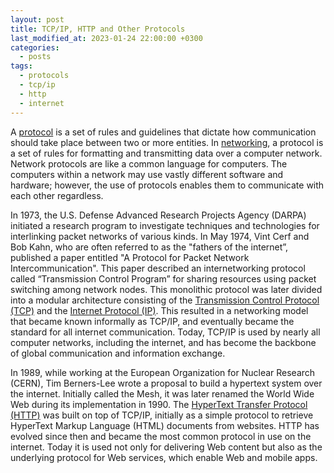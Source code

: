 ```yaml
---
layout: post
title: TCP/IP, HTTP and Other Protocols 
last_modified_at: 2023-01-24 22:00:00 +0300
categories: 
  - posts
tags:
  - protocols
  - tcp/ip
  - http
  - internet
---
```


A [protocol](/wiki/protocols) is a set of rules and guidelines that dictate how communication should take place between two or more entities. In [networking](/wiki/network), a protocol is a set of rules for formatting and transmitting data over a computer network. Network protocols are like a common language for computers. The computers within a network may use vastly different software and hardware; however, the use of protocols enables them to communicate with each other regardless.

In 1973, the U.S. Defense Advanced Research Projects Agency (DARPA) initiated a research program to investigate techniques and technologies for interlinking packet networks of various kinds. In May 1974, Vint Cerf and Bob Kahn, who are often referred to as the "fathers of the internet”,  published a paper entitled "A Protocol for Packet Network Intercommunication". This paper described an internetworking protocol called “Transmission Control Program” for sharing resources using packet switching among network nodes. This monolithic protocol was later divided into a modular architecture consisting of the [Transmission Control Protocol (TCP)](/wiki/network#tcp) and the [Internet Protocol (IP)](/wiki/network#internet-protocol). This resulted in a networking model that became known informally as TCP/IP, and eventually became the standard for all internet communication. Today, TCP/IP is used by nearly all computer networks, including the internet, and has become the backbone of global communication and information exchange.

In 1989, while working at the European Organization for Nuclear Research (CERN), Tim Berners-Lee wrote a proposal to build a hypertext system over the internet. Initially called the Mesh, it was later renamed the World Wide Web during its implementation in 1990. The [HyperText Transfer Protocol (HTTP)](/wiki/protocols#http) was built on top of TCP/IP, initially as a simple protocol to retrieve HyperText Markup Language (HTML) documents from websites. HTTP has evolved since then and became the most common protocol in use on the internet. Today it is used not only for delivering Web content but also as the underlying protocol for Web services, which enable Web and mobile apps. 
